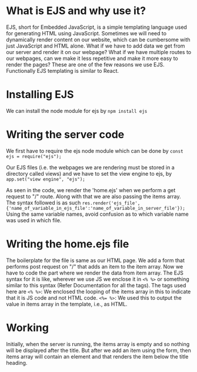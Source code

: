 # What is EJS and why use it?
EJS, short for Embedded JavaScript, is a simple templating language used for generating HTML using JavaScript. Sometimes we will need to dynamically render content on our website, which can be cumbersome with just JavaScript and HTML alone. What if we have to add data we get from our server and render it on our webpage? What if we have multiple routes to our webpages, can we make it less repetitive and make it more easy to render the pages?
These are one of the few reasons we use EJS. Functionally EJS templating is similar to React.

# Installing EJS
We can install the node module for ejs by `npm install ejs`

# Writing the server code
We first have to require the ejs node module which can be done by `const ejs = require("ejs");`

Our EJS files (i.e. the webpages we are rendering must be stored in a directory called views) and we have to set the view engine to ejs, by
`app.set("view engine", "ejs");`

As seen in the code, we render the 'home.ejs' when we perform a get request to "/" route. Along with that we are also passing the items array. The syntax followed is as such
`res.render('ejs_file', {'name_of_variable_in_ejs_file':'name_of_variable_in_server_file'});`
Using the same variable names, avoid confusion as to which variable name was used in which file.

# Writing the home.ejs file
The boilerplate for the file is same as our HTML page. 
We add a form that performs post request on "/" that adds an item to the item array.
Now we have to code the part where we render the data from item array.
The EJS syntax for it is like, wherever we use JS we enclose it in `<% %>` or something similar to this syntax (Refer Documentation for all the tags).
The tags used here are 
`<% %>`: We enclosed the looping of the items array in this to indicate that it is JS code and not HTML code.
`<%= %>`: We used this to output the value in items array in the template, i.e., as HTML.

# Working
Initially, when the server is running, the items array is empty and so nothing will be displayed after the title. But after we add an item using the form, then items array will contain an element and that renders the item below the title heading.